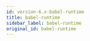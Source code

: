 ```yaml
---
id: version-6.x-babel-runtime
title: babel-runtime
sidebar_label: babel-runtime
original_id: babel-runtime
---
```



